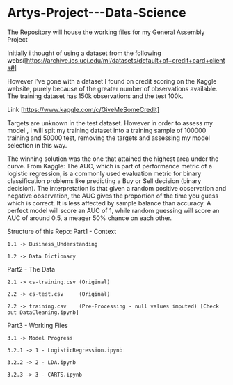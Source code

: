 # Artys-Project---Data-Science
The Repository will house the working files for my General Assembly Project

Initially i thought of using a dataset from the following websi[https://archive.ics.uci.edu/ml/datasets/default+of+credit+card+clients#]


However I've gone with a dataset I found on credit scoring on the Kaggle website, purely because of the greater number of observations available. The training dataset has 150k observations and the test 100k.

Link [https://www.kaggle.com/c/GiveMeSomeCredit]

Targets are unknown in the test dataset. However in order to assess my model , I will spit my training dataset into a training sample of 100000 training and 50000 test, removing the targets and assessing my model selection in this way.

The winning solution was the one that attained the highest area under the curve.
From Kaggle:
The AUC, which is part of performance metric of a logistic regression, is a commonly used evaluation metric for binary classification problems like predicting a Buy or Sell decision (binary decision). The interpretation is that given a random positive observation and negative observation, the AUC gives the proportion of the time you guess which is correct. It is less affected by sample balance than accuracy. A perfect model will score an AUC of 1, while random guessing will score an AUC of around 0.5, a meager 50% chance on each other.


Structure of this Repo:
Part1 - Context

    1.1 -> Business_Understanding
    
    1.2 -> Data Dictionary
    
Part2 - The Data

    2.1 -> cs-training.csv (Original)
    
    2.2 -> cs-test.csv     (Original)
    
    2.2 -> training.csv    (Pre-Processing - null values imputed) [Check out DataCleaning.ipynb]
    
Part3 - Working Files

    3.1 -> Model Progress
    
    3.2.1 -> 1 - LogisticRegression.ipynb
    
    3.2.2 -> 2 - LDA.ipynb
    
    3.2.3 -> 3 - CARTS.ipynb
    